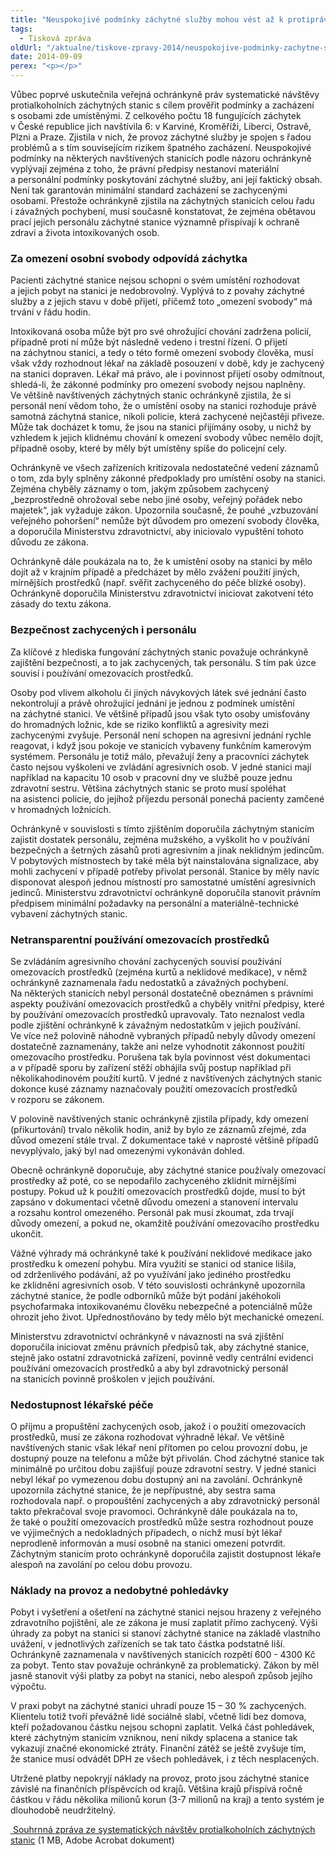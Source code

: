 ```yaml
---
title: "Neuspokojivé podmínky záchytné služby mohou vést až k protiprávnosti"
tags:
  - Tisková zpráva
oldUrl: "/aktualne/tiskove-zpravy-2014/neuspokojive-podminky-zachytne-sluzby-mohou-vest-az-k-protipravnosti"
date: 2014-09-09
perex: "<p></p>"
---
```


<!-- imported from the old website -->

<p>Vůbec poprvé uskutečnila veřejná ochránkyně práv systematické návštěvy protialkoholních záchytných stanic s cílem prověřit podmínky a zacházení s osobami zde umístěnými. Z celkového počtu 18 fungujících záchytek v České republice jich navštívila 6: v Karviné, Kroměříži, Liberci, Ostravě, Plzni a Praze. Zjistila v nich, že provoz záchytné služby je spojen s řadou problémů a s tím souvisejícím rizikem špatného zacházení. Neuspokojivé podmínky na některých navštívených stanicích podle názoru ochránkyně vyplývají zejména z toho, že právní předpisy nestanoví materiální a personální podmínky poskytování záchytné služby, ani její faktický obsah. Není tak garantován minimální standard zacházení se zachycenými osobami. Přestože ochránkyně zjistila na záchytných stanicích celou řadu i závažných pochybení, musí současně konstatovat, že zejména obětavou prací jejich personálu záchytné stanice významně přispívají k ochraně zdraví a života intoxikovaných osob.</p><h3>Za omezení osobní svobody odpovídá záchytka</h3><p>Pacienti záchytné stanice nejsou schopni o svém umístění rozhodovat a jejich pobyt na stanici je nedobrovolný. Vyplývá to z povahy záchytné služby a z jejich stavu v době přijetí, přičemž toto „omezení svobody“ má trvání v řádu hodin. </p><p>Intoxikovaná osoba může být pro své ohrožující chování zadržena policií, případně proti ní může být následně vedeno i trestní řízení. O přijetí na záchytnou stanici, a tedy o této formě omezení svobody člověka, musí však vždy rozhodnout lékař na základě posouzení v době, kdy je zachycený na stanici dopraven. Lékař má právo, ale i povinnost přijetí osoby odmítnout, shledá-li, že zákonné podmínky pro omezení svobody nejsou naplněny. Ve většině navštívených záchytných stanic ochránkyně zjistila, že si personál není vědom toho, že o umístění osoby na stanici rozhoduje právě samotná záchytná stanice, nikoli policie, která zachycené nejčastěji přiveze. Může tak docházet k tomu, že jsou na stanici přijímány osoby, u nichž by vzhledem k jejich klidnému chování k omezení svobody vůbec nemělo dojít, případně osoby, které by měly být umístěny spíše do policejní cely. </p><p>Ochránkyně ve všech zařízeních kritizovala nedostatečné vedení záznamů o tom, zda byly splněny zákonné předpoklady pro umístění osoby na stanici. Zejména chyběly záznamy o tom, jakým způsobem zachycený „bezprostředně ohrožoval sebe nebo jiné osoby, veřejný pořádek nebo majetek“, jak vyžaduje zákon. Upozornila současně, že pouhé „vzbuzování veřejného pohoršení“ nemůže být důvodem pro omezení svobody člověka, a doporučila Ministerstvu zdravotnictví, aby iniciovalo vypuštění tohoto důvodu ze zákona.</p><p>Ochránkyně dále poukázala na to, že k umístění osoby na stanici by mělo dojít až v krajním případě a předcházet by mělo zvážení použití jiných, mírnějších prostředků (např. svěřit zachyceného do péče blízké osoby). Ochránkyně doporučila Ministerstvu zdravotnictví iniciovat zakotvení této zásady do textu zákona.</p><h3>Bezpečnost zachycených i personálu</h3><p>Za klíčové z hlediska fungování záchytných stanic považuje ochránkyně zajištění bezpečnosti, a to jak zachycených, tak personálu. S tím pak úzce souvisí i používání omezovacích prostředků.</p><p>Osoby pod vlivem alkoholu či jiných návykových látek své jednání často nekontrolují a právě ohrožující jednání je jednou z podmínek umístění na záchytné stanici. Ve většině případů jsou však tyto osoby umisťovány do hromadných ložnic, kde se riziko konfliktů a agresivity mezi zachycenými zvyšuje. Personál není schopen na agresivní jednání rychle reagovat, i když jsou pokoje ve stanicích vybaveny funkčním kamerovým systémem. Personálu je totiž málo, převažují ženy a pracovníci záchytek často nejsou vyškoleni ve zvládání agresivních osob. V jedné stanici mají například na kapacitu 10 osob v pracovní dny ve službě pouze jednu zdravotní sestru. Většina záchytných stanic se proto musí spoléhat na asistenci policie, do jejíhož příjezdu personál ponechá pacienty zamčené v hromadných ložnicích. </p><p>Ochránkyně v souvislosti s tímto zjištěním doporučila záchytným stanicím zajistit dostatek personálu, zejména mužského, a vyškolit ho v používání bezpečných a šetrných zásahů proti agresivním a jinak neklidným jedincům. V pobytových místnostech by také měla být nainstalována signalizace, aby mohli zachycení v případě potřeby přivolat personál. Stanice by měly navíc disponovat alespoň jednou místností pro samostatné umístění agresivních jedinců. Ministerstvu zdravotnictví ochránkyně doporučila stanovit právním předpisem minimální požadavky na personální a materiálně-technické vybavení záchytných stanic.</p><h3>Netransparentní používání omezovacích prostředků</h3><p>Se zvládáním agresivního chování zachycených souvisí používání omezovacích prostředků (zejména kurtů a neklidové medikace), v němž ochránkyně zaznamenala řadu nedostatků a závažných pochybení. Na některých stanicích nebyl personál dostatečně obeznámen s právními aspekty používání omezovacích prostředků a chyběly vnitřní předpisy, které by používání omezovacích prostředků upravovaly. Tato neznalost vedla podle zjištění ochránkyně k závažným nedostatkům v jejich používání. Ve více než polovině náhodně vybraných případů nebyly důvody omezení dostatečně zaznamenány, takže ani nelze vyhodnotit zákonnost použití omezovacího prostředku. Porušena tak byla povinnost vést dokumentaci a v případě sporu by zařízení stěží obhájila svůj postup například při několikahodinovém použití kurtů. V jedné z navštívených záchytných stanic dokonce kusé záznamy naznačovaly použití omezovacích prostředků v rozporu se zákonem. </p><p>V polovině navštívených stanic ochránkyně zjistila případy, kdy omezení (přikurtování) trvalo několik hodin, aniž by bylo ze záznamů zřejmé, zda důvod omezení stále trval. Z dokumentace také v naprosté většině případů nevyplývalo, jaký byl nad omezenými vykonáván dohled.</p><p>Obecně ochránkyně doporučuje, aby záchytné stanice používaly omezovací prostředky až poté, co se nepodařilo zachyceného zklidnit mírnějšími postupy. Pokud už k použití omezovacích prostředků dojde, musí to být zapsáno v dokumentaci včetně důvodu omezení a stanovení intervalu a rozsahu kontrol omezeného. Personál pak musí zkoumat, zda trvají důvody omezení, a pokud ne, okamžitě používání omezovacího prostředku ukončit.</p><p>Vážné výhrady má ochránkyně také k používání neklidové medikace jako prostředku k omezení pohybu. Míra využití se stanici od stanice lišila, od zdrženlivého podávání, až po využívání jako jediného prostředku ke zklidnění agresivních osob. V této souvislosti ochránkyně upozornila záchytné stanice, že podle odborníků může být podání jakéhokoli psychofarmaka intoxikovanému člověku nebezpečné a potenciálně může ohrozit jeho život. Upřednostňováno by tedy mělo být mechanické omezení.</p><p>Ministerstvu zdravotnictví ochránkyně v návaznosti na svá zjištění doporučila iniciovat změnu právních předpisů tak, aby záchytné stanice, stejně jako ostatní zdravotnická zařízení, povinně vedly centrální evidenci používání omezovacích prostředků a aby byl zdravotnický personál na stanicích povinně proškolen v jejich používání. </p><h3>Nedostupnost lékařské péče</h3><p>O příjmu a propuštění zachycených osob, jakož i o použití omezovacích prostředků, musí ze zákona rozhodovat výhradně lékař. Ve většině navštívených stanic však lékař není přítomen po celou provozní dobu, je dostupný pouze na telefonu a může být přivolán. Chod záchytné stanice tak minimálně po určitou dobu zajišťují pouze zdravotní sestry. V jedné stanici nebyl lékař po vymezenou dobu dostupný ani na zavolání. Ochránkyně upozornila záchytné stanice, že je nepřípustné, aby sestra sama rozhodovala např. o propouštění zachycených a aby zdravotnický personál takto překračoval svoje pravomoci. Ochránkyně dále poukázala na to, že také o použití omezovacích prostředků může sestra rozhodnout pouze ve výjimečných a nedokladných případech, o nichž musí být lékař neprodleně informován a musí osobně na stanici omezení potvrdit. Záchytným stanicím proto ochránkyně doporučila zajistit dostupnost lékaře alespoň na zavolání po celou dobu provozu. </p><h3>Náklady na provoz a nedobytné pohledávky</h3><p>Pobyt i vyšetření a ošetření na záchytné stanici nejsou hrazeny z veřejného zdravotního pojištění, ale ze zákona je musí zaplatit přímo zachycený. Výši úhrady za pobyt na stanici si stanoví záchytné stanice na základě vlastního uvážení, v jednotlivých zařízeních se tak tato částka podstatně liší. Ochránkyně zaznamenala v navštívených stanicích rozpětí 600 - 4300 Kč za pobyt. Tento stav považuje ochránkyně za problematický. Zákon by měl jasně stanovit výši platby za pobyt na stanici, nebo alespoň způsob jejího výpočtu. </p><p>V praxi pobyt na záchytné stanici uhradí pouze 15 – 30 % zachycených. Klientelu totiž tvoří převážně lidé sociálně slabí, včetně lidí bez domova, kteří požadovanou částku nejsou schopni zaplatit. Velká část pohledávek, které záchytným stanicím vzniknou, není nikdy splacena a stanice tak vykazují značné ekonomické ztráty. Finanční zátěž se ještě zvyšuje tím, že stanice musí odvádět DPH ze všech pohledávek, i z těch nesplacených.</p><p>Utržené platby nepokryjí náklady na provoz, proto jsou záchytné stanice závislé na finančních příspěvcích od krajů. Většina krajů přispívá ročně částkou v řádu několika milionů korun (3-7 milionů na kraj) a tento systém je dlouhodobě neudržitelný.</p><p><a title="Otevření do nového okna" href="/uploads-import/ochrana_osob/ZARIZENI/Zdravotnicka_zarizeni/Zachytne-stanice-2014.pdf" target="_blank"> Souhrnná zpráva ze systematických návštěv protialkoholních záchytných stanic</a> (1 MB, Adobe Acrobat dokument)</p>
